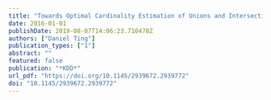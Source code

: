 ```yaml
---
title: "Towards Optimal Cardinality Estimation of Unions and Intersections with Sketches"
date: 2016-01-01
publishDate: 2019-08-07T14:06:23.710478Z
authors: ["Daniel Ting"]
publication_types: ["1"]
abstract: ""
featured: false
publication: "*KDD*"
url_pdf: "https://doi.org/10.1145/2939672.2939772"
doi: "10.1145/2939672.2939772"
---
```


